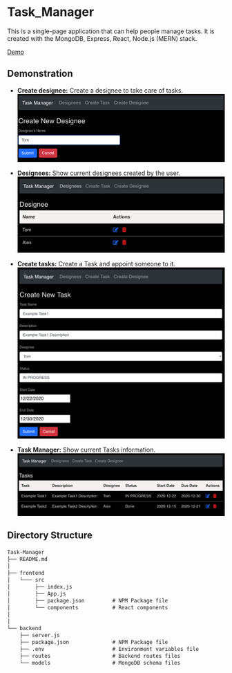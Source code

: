 # Task_Manager
This is a single-page application that can help people manage tasks. 
It is created with the MongoDB, Express, React, Node.js (MERN) stack.

[Demo](https://guarded-mesa-78058.herokuapp.com/)

## Demonstration
* **Create designee:** Create a designee to take care of tasks.
![](demo/create-designee.png)

* **Designees:** Show current designees created by the user.
![](demo/designees.png)

* **Create tasks:** Create a Task and appoint someone to it. 
![](demo/create-new-task.png)

* **Task Manager:** Show current Tasks information.
![](demo/tasks.png)

## Directory Structure

    Task-Manager
    ├── README.md
    │
    ├── frontend              
    │   └─── src 
    │        ├── index.js
    │        ├── App.js
    │        ├── package.json         # NPM Package file
    │        └── components           # React components
    │           
    │
    └── backend
        ├── server.js                 
        ├── package.json              # NPM Package file
        ├── .env                      # Environment variables file
        ├── routes                    # Backend routes files
        └── models                    # MongoDB schema files
